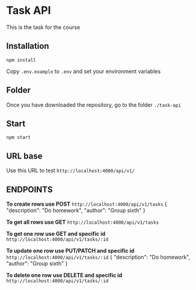 # Task API

This is the task for the course

## Installation

`npm install`

Copy `.env.example` to `.env` and set your environment variables

## Folder

Once you have downloaded the repository, go to the folder `./task-api`

## Start

`npm start`

## URL base

Use this URL to test `http://localhost:4000/api/v1/`

## ENDPOINTS

**To create rows use POST** `http://localhost:4000/api/v1/tasks`
{
"description": "Do homework",
"author": "Group sixth"
}

**To get all rows use GET** `http://localhost:4000/api/v1/tasks`

**To get one row use GET and specific id** `http://localhost:4000/api/v1/tasks/:id`

**To update one row use PUT/PATCH and specific id** `http://localhost:4000/api/v1/tasks/:id`
{
"description": "Do homework",
"author": "Group sixth"
}

**To delete one row use DELETE and specific id** `http://localhost:4000/api/v1/tasks/:id`
